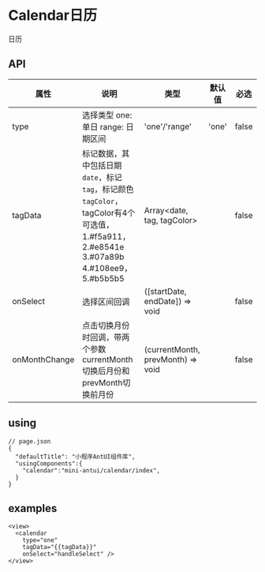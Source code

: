 # Calendar日历

日历

## API

| 属性 | 说明 | 类型 | 默认值 | 必选 |
|----|----|----|----|----|
| type | 选择类型 one: 单日 range: 日期区间 | 'one'/'range' | 'one'| false
| tagData | 标记数据，其中包括日期`date`，标记`tag`，标记颜色`tagColor`，tagColor有4个可选值，1.#f5a911，2.#e8541e 3.#07a89b 4.#108ee9，5.#b5b5b5 | Array<date, tag, tagColor> | | false
| onSelect | 选择区间回调 | ([startDate, endDate]) => void | | false
| onMonthChange | 点击切换月份时回调，带两个参数currentMonth切换后月份和prevMonth切换前月份 | (currentMonth, prevMonth) => void | | false |

## using

```
// page.json
{
  "defaultTitle": "小程序AntUI组件库",
  "usingComponents":{
    "calendar":"mini-antui/calendar/index",
  }
}
```

## examples

```axml
<view>
  <calendar
    type="one"
    tagData="{{tagData}}"
    onSelect="handleSelect" />
</view>
```
